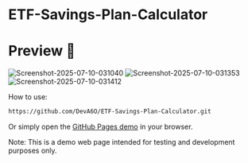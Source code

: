 # ETF-Savings-Plan-Calculator

# Preview 🚀
![Screenshot-2025-07-10-031040](https://github.com/user-attachments/assets/85c2ecd0-63de-45e3-b888-632aaf2aec12)
![Screenshot-2025-07-10-031353](https://github.com/user-attachments/assets/352d8e1d-58f8-47fb-8830-fc794029b028)
![Screenshot-2025-07-10-031412](https://github.com/user-attachments/assets/69567598-49e2-49e9-9d70-bcbf8f9a82e4)

How to use:

```bash
https://github.com/DevA6O/ETF-Savings-Plan-Calculator.git
```

Or simply open the <a href="https://deva6o.github.io/ETF-Savings-Plan-Calculator/">GitHub Pages demo</a> in your browser.

Note: This is a demo web page intended for testing and development purposes only.

